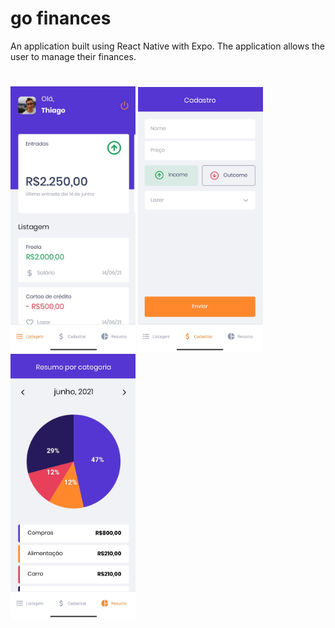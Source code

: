 # go finances
An application built using React Native with Expo. The application allows the user to manage their finances.
#
<img src="https://github.com/euthribeiro/gofinances/blob/master/public/dashboard.jpg" width="200">      <img src="https://github.com/euthribeiro/gofinances/blob/master/public/register.jpg" width="200">      <img src="https://github.com/euthribeiro/gofinances/blob/master/public/resume.jpg" width="200">
